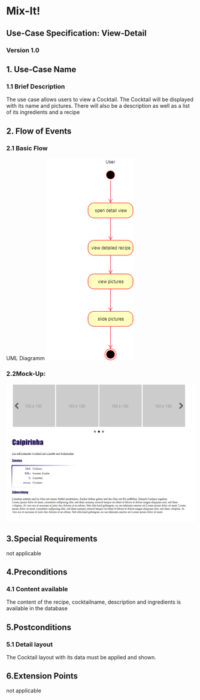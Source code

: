 # Mix-It!

## Use-Case Specification: View-Detail

### Version 1.0

## 1. Use-Case Name
### 1.1 Brief Description
The use case allows users to view a Cocktail. The Cocktail will be displayed with its name and pictures.
There will also be a description as well as a list of its ingredients and a recipe  
## 2. Flow of Events
### 2.1 Basic Flow
UML Diagramm
![UML][]

### 2.2Mock-Up:
![Mock][]

## 3.Special Requirements
not applicable

## 4.Preconditions
### 4.1 Content available
The content of the recipe, cocktailname, description and ingredients is available in the database

## 5.Postconditions
### 5.1 Detail layout
The Cocktail layout with its data must be applied and shown.

## 6.Extension Points
not applicable
  
<!-- picture links -->
[UML]: https://github.com/Mit-It/Documentation/blob/master/Week%204/view-detail.png "UML Diagram"
[Mock]: https://github.com/Mit-It/Documentation/blob/master/Week%204/detail-screendesign.PNG "Mock-Up"
